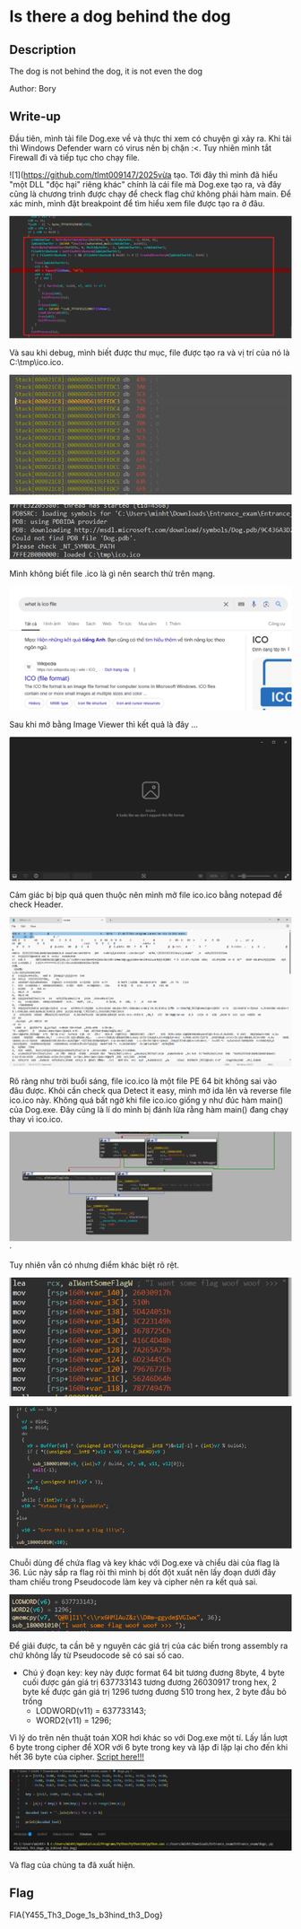 # Is there a dog behind the dog
## Description
The dog is not behind the dog, it is not even the dog

Author: Bory
## Write-up
Đầu tiên, mình tải file Dog.exe về và thực thi xem có chuyện gì xảy ra. Khi tải thì Windows Defender warn có virus nên bị chặn :<. Tuy nhiên mình tắt Firewall đi và tiếp tục cho chạy file.

![1](https://github.com/tlmt009147/2025vừa tạo. Tới đây thì mình đã hiểu "một DLL "độc hại" riêng khác" chính là cái file mà Dog.exe tạo ra, và đây cũng là chương trình được chạy để check flag 
chứ không phải hàm main. Để xác minh, mình đặt breakpoint để tìm hiểu xem file được tạo ra ở đâu.

![](https://github.com/tlmt009147/2025-Tech-Test/blob/d1566bd025cbf7ee12bd1658d77e5a51387a2a55/reverse/Is%20there%20a%20dog%20behind%20the%20dog/assets/10.png)

Và sau khi debug, mình biết được thư mục, file được tạo ra và vị trí của nó là C:\tmp\ico.ico.

![](https://github.com/tlmt009147/2025-Tech-Test/blob/d1566bd025cbf7ee12bd1658d77e5a51387a2a55/reverse/Is%20there%20a%20dog%20behind%20the%20dog/assets/12.png)

![](https://github.com/tlmt009147/2025-Tech-Test/blob/d1566bd025cbf7ee12bd1658d77e5a51387a2a55/reverse/Is%20there%20a%20dog%20behind%20the%20dog/assets/13.png)

Mình không biết file .ico là gì nên search thử trên mạng.

![](https://github.com/tlmt009147/2025-Tech-Test/blob/d1566bd025cbf7ee12bd1658d77e5a51387a2a55/reverse/Is%20there%20a%20dog%20behind%20the%20dog/assets/14.png)

Sau khi mở bằng Image Viewer thì kết quả là đây ...

![](https://github.com/tlmt009147/2025-Tech-Test/blob/d1566bd025cbf7ee12bd1658d77e5a51387a2a55/reverse/Is%20there%20a%20dog%20behind%20the%20dog/assets/15.png)

Cảm giác bị bịp quá quen thuộc nên mình mở file ico.ico bằng notepad để check Header.

![](https://github.com/tlmt009147/2025-Tech-Test/blob/d1566bd025cbf7ee12bd1658d77e5a51387a2a55/reverse/Is%20there%20a%20dog%20behind%20the%20dog/assets/16.png)

Rõ ràng như trời buổi sáng, file ico.ico là một file PE 64 bit không sai vào đâu được. Khỏi cần check qua Detect it easy, mình mở ida lên và reverse file ico.ico này.
Không quá bất ngờ khi file ico.ico giống y như đúc hàm main() của Dog.exe. Đây cũng là lí do mình bị đánh lừa rằng hàm main() đang chạy thay vì ico.ico.

![](https://github.com/tlmt009147/2025-Tech-Test/blob/d1566bd025cbf7ee12bd1658d77e5a51387a2a55/reverse/Is%20there%20a%20dog%20behind%20the%20dog/assets/19.png)·

Tuy nhiên vẫn có nhưng điểm khác biệt rõ rệt.

![](https://github.com/tlmt009147/2025-Tech-Test/blob/d1566bd025cbf7ee12bd1658d77e5a51387a2a55/reverse/Is%20there%20a%20dog%20behind%20the%20dog/assets/17.png)

![](https://github.com/tlmt009147/2025-Tech-Test/blob/87253df42c368fbcb0bb3a0793aa0d34778db27f/reverse/Is%20there%20a%20dog%20behind%20the%20dog/assets/20.png)

Chuỗi dùng để chứa flag và key khác với Dog.exe và chiểu dài của flag là 36.
Lúc này sắp ra flag ròi thì mình bị dốt đột xuất nên lấy đoạn dưới đây tham chiếu trong Pseudocode làm key và cipher nên ra kết quả sai.

![](https://github.com/tlmt009147/2025-Tech-Test/blob/2adf655b6cde4333db1339073adedcbe6b153655/reverse/Is%20there%20a%20dog%20behind%20the%20dog/assets/18.png)

Để giải được, ta cần bê y nguyên các giá trị của các biến trong assembly ra chứ không lấy từ Pseudocode sẽ có sai số cao.
- Chú ý đoạn key: key này được format 64 bit tương đương 8byte, 4 byte cuối được gán giá trị 637733143 tương đương 26030917 trong hex, 2 byte kế được gán giá trị 1296 tương đương 510 trong hex, 2 byte đầu bỏ trống
  - LODWORD(v11) = 637733143;
  - WORD2(v11) = 1296;

Vì lý do trên nên thuật toán XOR hơi khác so với Dog.exe một tí. Lấy lần lượt 6 byte trong cipher để XOR với 6 byte trong key và lặp đi lặp lại cho đến khi hết 36 byte của cipher.
[Script here!!!](https://github.com/tlmt009147/2025-Tech-Test/blob/2adf655b6cde4333db1339073adedcbe6b153655/reverse/Is%20there%20a%20dog%20behind%20the%20dog/assets/doge%2C.py)

![](https://github.com/tlmt009147/2025-Tech-Test/blob/2adf655b6cde4333db1339073adedcbe6b153655/reverse/Is%20there%20a%20dog%20behind%20the%20dog/assets/21.png)

Và flag của chúng ta đã xuất hiện. 

## Flag
FIA{Y455_Th3_Doge_1s_b3hind_th3_Dog}
